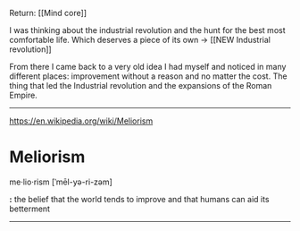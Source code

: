 Return: [[Mind core]]

I was thinking about the industrial revolution and the hunt for the best most comfortable life. Which deserves a piece of its own -> [[NEW Industrial revolution]] 

From there I came back to a very old idea I had myself and noticed in many different places: improvement without a reason and no matter the cost. The thing that led the Industrial revolution and the expansions of the Roman Empire.

<hr>

https://en.wikipedia.org/wiki/Meliorism
# Meliorism

me·​lio·​rism \[ˈmēl-yə-ri-zəm]

**:** the belief that the world tends to improve and that humans can aid its betterment

<hr>


